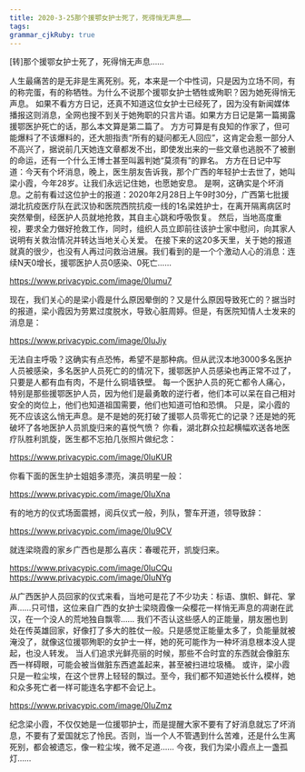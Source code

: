 ```yaml
---
title: 2020-3-25那个援鄂女护士死了，死得悄无声息……
tags: 
grammar_cjkRuby: true
---
```

[转]那个援鄂女护士死了，死得悄无声息……



人生最痛苦的是无非是生离死别。死，本来是一个中性词，只是因为立场不同，有的称完蛋，有的称牺牲。为什么不说那个援鄂女护士牺牲或殉职？因为她死得悄无声息。
如果不看方方日记，还真不知道这位女护士已经死了，因为没有新闻媒体播报这则消息，全网也搜不到关于她殉职的只言片语。如果方方日记是第一篇揭露援鄂医护死亡的话，那么本文算是第二篇了。
方方可算是有良知的作家了，但可能爆料了不该爆料的，还大胆指责“所有的疑问都无人回应”，这肯定会惹一部分人不高兴了，据说前几天她连文章都发不出，即使发出来的一些文章也逃脱不了被删的命运，还有一个什么王博士甚至叫嚣判她“莫须有”的罪名。
方方在日记中写道：今天有个坏消息，晚上，医生朋友告诉我，那个广西的年轻护士去世了，她叫梁小霞，今年28岁。让我们永远记住她，也愿她安息。
是啊，这确实是个坏消息。之前有看过这位护士的报道：2020年2月28日上午9时30分，广西第七批援湖北抗疫医疗队在武汉协和医院西院抗疫一线的1名梁姓护士，在离开隔离病区时突然晕倒，经医护人员就地抢救，其自主心跳和呼吸恢复。
然后，当地高度重视，要求全力做好抢救工作，同时，组织人员立即前往该护士家中慰问，向其家人说明有关救治情况并转达当地关心关爱。
在接下来的这20多天里，关于她的报道就真的很少，也没有人再过问救治进展。我们看到的是一个个激动人心的消息：连续N天0增长，援鄂医护人员0感染、0死亡……

https://www.privacypic.com/image/0Iumu7 

现在，我们关心的是梁小霞是什么原因晕倒的？又是什么原因导致死亡的？据当时的报道，梁小霞因为劳累过度脱水，导致心脏周婷。但是，有医院知情人士发来的消息是：

https://www.privacypic.com/image/0IuJiy 

无法自主呼吸？这确实有点恐怖，希望不是那种病。但从武汉本地3000多名医护人员被感染，多名医护人员死亡的的情况下，援鄂医护人员感染也再正常不过了，只要是人都有血有肉，不是什么铜墙铁壁。
每一个医护人员的死亡都令人痛心，特别是那些援鄂医护人员，因为他们是最勇敢的逆行者，他们本可以呆在自己相对安全的岗位上，他们也知道祖国需要，他们也知道可怕和恐惧。
只是，梁小霞的死不应该这么悄无声息。是不是她的死打破了援鄂人员零死亡的记录？还是她的死破坏了各地医护人员凯旋归来的喜悦气愤？
你看，湖北群众拉起横幅欢送各地医疗队胜利凯旋，医生都不忘拍几张照片做纪念：

https://www.privacypic.com/image/0IuKUR 

你看下面的医生护士姐姐多漂亮，演员明星一般：

https://www.privacypic.com/image/0IuXna 

有的地方的仪式场面震撼，阅兵仪式一般，列队，警车开道，领导致辞：

https://www.privacypic.com/image/0Iu9CV 

就连梁晓霞的家乡广西也是那么喜庆：春暖花开，凯旋归来。

https://www.privacypic.com/image/0IuCQu 
https://www.privacypic.com/image/0IuNYg 

从广西医护人员回家的仪式来看，当地可是花了不少功夫：标语、旗帜、鲜花、掌声……只可惜，这位来自广西的女护士梁晓霞像一朵樱花一样悄无声息的凋谢在武汉，在一个没人的荒地独自飘零……
我们不否认这些感人的正能量，朋友圈也到处在传英雄回家，好像打了多大的胜仗一般。只是感觉正能量太多了，负能量就被淹没了，就像这位援鄂殉职的女护士一样，她的死可能作为一种坏消息根本没人提起，也没人转发。
当人们追求光鲜亮丽的时候，那些不合时宜的东西就会像脏东西一样碍眼，可能会被当做脏东西遮盖起来，甚至被扫进垃圾桶。
或许，梁小霞只是一粒尘埃，在这个世界上轻轻的飘过。至今，我们都不知道她长什么模样，她和众多死亡者一样可能连名字都不会记上。

https://www.privacypic.com/image/0IuZmz 

纪念梁小霞，不仅仅她是一位援鄂护士，而是提醒大家不要有了好消息就忘了坏消息，不要有了爱国就忘了怜民。否则，当一个人不管遇到什么苦难，还是什么生离死别，都会被遗忘，像一粒尘埃，微不足道……
今夜，我们为梁小霞点上一盏孤灯……

